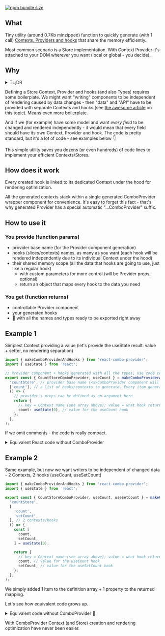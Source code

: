[![npm bundle size](https://img.shields.io/bundlephobia/minzip/react-combo-provider)](https://bundlephobia.com/package/react-combo-provider)

## What

Tiny utility (around 0.7Kb minzipped) function to quickly generate (with 1 call) [Contexts, Providers and hooks](https://react.dev/learn/passing-data-deeply-with-context) that share the memory efficiently.

Most common scenario is a Store implementation. With Context Provider it's attached to your DOM wherever you want (local or global - you decide).

## Why

<details>
<summary>TL;DR</summary>
🪚 Store made simple. Eliminates boilerplate while creating Contexts and hooks to access it. With solid rendering optimization out of the box ⚡️
</details>

Defining a Store Context, Provider and hooks (and also Types) requires some boilerplate.
We might want "writing" components to be independent of rendering caused by data changes - then
"data" and "API" have to be provided with separate Contexts and hooks
(see [the awesome article](https://www.developerway.com/posts/how-to-write-performant-react-apps-with-context) on this topic).
Means even more boilerplate.

And if we (for example) have some model and want _every field_ to be changed and rendered independently -
it would mean that every field should have _its own_ Context, Provider and hook.
The code is pretty standard, but it's a lot of code - see examples below 👇

This simple utility saves you dozens (or even hundreds) of code lines to implement your efficient Contexts/Stores.

## How does it work

Every created hook is linked to its dedicated Context under the hood for rendering optimization.

All the generated contexts stack within a single generated ComboProvider wrapper component for convenience.
It's easy to forget this fact - that's why generated Provider has a special automatic "...ComboProvider" suffix.

## How to use it

### You provide (function params)

- provider base name (for the Provider component generation)
- hooks (slices/contexts) names, as many as you want (each hook will be rendered independently due to its individual Context under the hood)
- their shared memory scope (all the data that hooks are going to use, just like a regular hook)
  - with custom parameters for more control (will be Provider props, optional)
  - return an object that maps every hook to the data you need

### You get (function returns)

- controllable Provider component
- your generated hooks
- 🎉 with all the names and types ready to be exported right away

## Example 1

Simplest Context providing a value (let's provide the useState result: value + setter, no rendering separation)

```ts
import { makeComboProviderAndHooks } from 'react-combo-provider';
import { useState } from 'react';

// Provider component + hooks generated with all the types, use code completion and export them right away
export const { CountStoreComboProvider, useCount } = makeComboProviderAndHooks(
  'countStore', // provider base name (<x>ComboProvider component will be generated, with corresponding displayName)
  ['count'], // a list of hooks/contexts to generate. Every item generates a <x>Context layer for your Provider and a use<X> hook
  () => {
    // provider's props can be defined as an argument here
    return {
      // key = Context name (see array above); value = what hook returns (via its own context)
      count: useState(0), // value for the useCount hook
    };
  },
);
```

If we omit comments - the code is really compact.

<details>
<summary>Equivalent React code without ComboProvider</summary>

```tsx
import React, {
  createContext,
  type Dispatch,
  type PropsWithChildren,
  type ReactElement,
  type SetStateAction,
  useContext,
  useState,
} from 'react';

// define a Context type, makeComboProviderAndHooks infers your types automatically
type Count = [number, Dispatch<SetStateAction<number>>];

// create the Context instance with empty state for Provider check, makeComboProviderAndHooks does it for you
const CountContext = createContext<Count | null>(null);
// displayName - makeComboProviderAndHooks generates it too
CountContext.displayName = 'CountContext';

// Context hook with user-friendly Provider check - makeComboProviderAndHooks generates the same for you
export function useCount(): Count {
  const context = useContext(CountContext);
  if (!context) {
    throw new Error('useCount must be within CountStoreProvider');
  }
  return context;
}

// Context Provider component with displayName. Also generated by makeComboProviderAndHooks
export function CountStoreProvider({ children }: PropsWithChildren): ReactElement {
  return <CountContext.Provider value={useState(0)}>{children}</CountContext.Provider>;
}
```

As we can see, actually useful code (useState(0) and a few titles) needs a lot of boilerplate around.

</details>

## Example 2

Same example, but now we want writers to be independent of changed data - 2 Contexts, 2 hooks (useCount, useSetCount)

```ts
import { makeComboProviderAndHooks } from 'react-combo-provider';
import { useState } from 'react';

export const { CountStoreComboProvider, useCount, useSetCount } = makeComboProviderAndHooks(
  'countStore',
  [
    'count',
    'setCount',
  ], // 2 contexts/hooks
  () => {
    const [
      count,
      setCount,
    ] = useState(0);

    return {
      // key = Context name (see array above); value = what hook returns (with its own context)
      count, // value for the useCount hook
      setCount, // value for the useSetCount hook
    };
  },
);
```

We simply added 1 item to the definition array + 1 property to the returned mapping.

Let's see how equivalent code grows up.

<details>
<summary>Equivalent code without ComboProvider 🙈</summary>

```tsx
import React, {
  createContext,
  type Dispatch,
  type PropsWithChildren,
  type ReactElement,
  type SetStateAction,
  useContext,
  useState,
} from 'react';

type CountData = number;
type CountApi = Dispatch<SetStateAction<number>>;

const CountDataContext = createContext<CountData | null>(null);
CountDataContext.displayName = 'CountDataContext';

const CountApiContext = createContext<CountApi | null>(null);
CountApiContext.displayName = 'CountApiContext';

export function useCountData(): CountData {
  const context = useContext(CountDataContext);
  if (context == null) {
    throw new Error('useCountData must be within CountStoreProvider');
  }
  return context;
}

export function useCountApi(): CountApi {
  const context = useContext(CountApiContext);
  if (!context) {
    throw new Error('useCountApi must be within CountStoreProvider');
  }
  return context;
}

export function CountStoreProvider({ children }: PropsWithChildren): ReactElement {
  const [
    count,
    setCount,
  ] = useState(0);

  return (
    <CountApiContext.Provider value={setCount}>
      <CountDataContext.Provider value={count}>{children}</CountDataContext.Provider>
    </CountApiContext.Provider>
  );
}
```

Pretend now that we want more fields in our store. And many other stores in our app.

</details>

With ComboProvider Context (and Store) creation and rendering optimization have never been easier.
